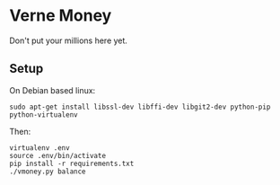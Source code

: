 Verne Money
===========

Don't put your millions here yet.

Setup
-----

On Debian based linux:

    sudo apt-get install libssl-dev libffi-dev libgit2-dev python-pip python-virtualenv

Then:

    virtualenv .env
    source .env/bin/activate
    pip install -r requirements.txt
    ./vmoney.py balance
